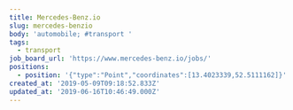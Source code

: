 ```yaml
---
title: Mercedes-Benz.io
slug: mercedes-benzio
body: 'automobile; #transport '
tags:
  - transport
job_board_url: 'https://www.mercedes-benz.io/jobs/'
positions:
  - position: '{"type":"Point","coordinates":[13.4023339,52.5111162]}'
created_at: '2019-05-09T09:18:52.833Z'
updated_at: '2019-06-16T10:46:49.000Z'
---
```


